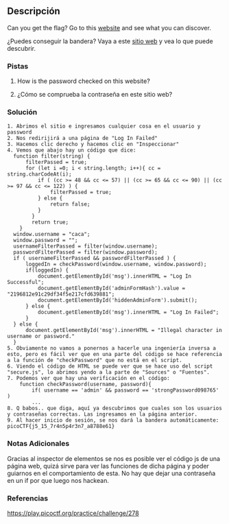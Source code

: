 ## Descripción
Can you get the flag? Go to this [website](http://saturn.picoctf.net:59126/) and see what you can discover.

¿Puedes conseguir la bandera? Vaya a este [sitio web](http://saturn.picoctf.net:59126/) y vea lo que puede descubrir.
### Pistas
1. How is the password checked on this website?

1. ¿Cómo se comprueba la contraseña en este sitio web?
### Solución
```
1. Abrimos el sitio e ingresamos cualquier cosa en el usuario y password
2. Nos redirijirá a una página de "Log In Failed"
3. Hacemos clic derecho y hacemos clic en "Inspeccionar"
4. Vemos que abajo hay un código que dice:
  function filter(string) { 
	  filterPassed = true; 
	  for (let i =0; i < string.length; i++){ cc = string.charCodeAt(i); 
		  if ( (cc >= 48 && cc <= 57) || (cc >= 65 && cc <= 90) || (cc >= 97 && cc <= 122) ) { 
			  filterPassed = true; 
		  } else { 
			  return false; 
		  } 
		} 
		return true; 
	} 
  window.username = "caca"; 
  window.password = ""; 
  usernameFilterPassed = filter(window.username); 
  passwordFilterPassed = filter(window.password); 
  if ( usernameFilterPassed && passwordFilterPassed ) { 
	  loggedIn = checkPassword(window.username, window.password); 
	  if(loggedIn) { 
		  document.getElementById('msg').innerHTML = "Log In Successful";
		  document.getElementById('adminFormHash').value = "2196812e91c29df34f5e217cfd639881";
		  document.getElementById('hiddenAdminForm').submit(); 
	  } else { 
		  document.getElementById('msg').innerHTML = "Log In Failed"; 
	  } 
  } else { 
	  document.getElementById('msg').innerHTML = "Illegal character in username or password." 
  }
5. Obviamente no vamos a ponernos a hacerle una ingeniería inversa a esto, pero es fácil ver que en una parte del código se hace referencia a la función de "checkPassword" que no está en el script.
6. Viendo el código de HTML se puede ver que se hace uso del script "secure.js", lo abrimos yendo a la parte de "Sources" o "Fuentes".
7. Podemos ver que hay una verificación en el código:
	function checkPassword(username, password){
		if( username == 'admin' && password == 'strongPassword098765' )
		...
8. Q babos.. que diga, aquí ya descubrimos que cuales son los usuarios y contraseñas correctas. Las ingresamos en la página anterior.
9. Al hacer inicio de sesión, se nos dará la bandera automáticamente: picoCTF{j5_15_7r4n5p4r3n7_a8788e61}
```
### Notas Adicionales
Gracias al inspector de elementos se nos es posible ver el código js de una página web, quizá sirve para ver las funciones de dicha página y poder guiarnos en el comportamiento de esta.
No hay que dejar una contraseña en un if por que luego nos hackean.
### Referencias
https://play.picoctf.org/practice/challenge/278